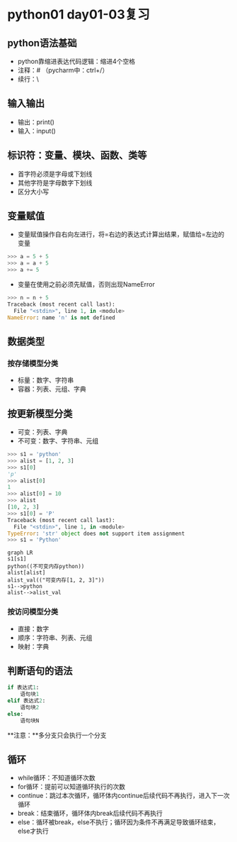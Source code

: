 # python01 day01-03复习

## python语法基础

- python靠缩进表达代码逻辑：缩进4个空格
- 注释：#  （pycharm中：ctrl+/）
- 续行：\

## 输入输出

- 输出：print()
- 输入：input()

## 标识符：变量、模块、函数、类等

- 首字符必须是字母或下划线
- 其他字符是字母数字下划线
- 区分大小写

## 变量赋值

- 变量赋值操作自右向左进行，将=右边的表达式计算出结果，赋值给=左边的变量

```python
>>> a = 5 + 5
>>> a = a + 5
>>> a += 5
```

- 变量在使用之前必须先赋值，否则出现NameError

```python
>>> n = n + 5
Traceback (most recent call last):
  File "<stdin>", line 1, in <module>
NameError: name 'n' is not defined
```

## 数据类型

### 按存储模型分类

- 标量：数字、字符串
- 容器：列表、元组、字典

## 按更新模型分类

- 可变：列表、字典
- 不可变：数字、字符串、元组

```python
>>> s1 = 'python'
>>> alist = [1, 2, 3]
>>> s1[0]
'p'
>>> alist[0]
1
>>> alist[0] = 10
>>> alist
[10, 2, 3]
>>> s1[0] = 'P'
Traceback (most recent call last):
  File "<stdin>", line 1, in <module>
TypeError: 'str' object does not support item assignment
>>> s1 = 'Python'
```

```mermaid
graph LR
s1[s1]
python((不可变内存python))
alist[alist]
alist_val(("可变内存[1, 2, 3]"))
s1-->python
alist-->alist_val
```

### 按访问模型分类

- 直接：数字
- 顺序：字符串、列表、元组
- 映射：字典

## 判断语句的语法

```python
if 表达式1:
    语句块1
elif 表达式2:
    语句块2
else:
    语句块N
```

**注意：**多分支只会执行一个分支

## 循环

- while循环：不知道循环次数
- for循环：提前可以知道循环执行的次数
- continue：跳过本次循环，循环体内continue后续代码不再执行，进入下一次循环
- break：结束循环，循环体内break后续代码不再执行
- else：循环被break，else不执行；循环因为条件不再满足导致循环结束，else才执行

## 



